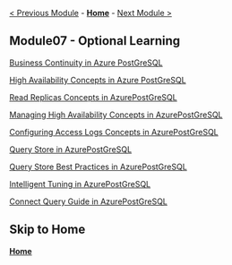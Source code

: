 [< Previous Module](../module02a/secureAzurePG.md) - **[Home](../../README.md)** - [Next Module >](../module01/AzurePG.md)

## Module07 - Optional Learning

[Business Continuity in Azure PostGreSQL](../module03/concepts-business-continuity.md)


[High Availability Concepts in Azure PostGreSQL](../module03/concepts-high-availability.md)


[Read Replicas Concepts in AzurePostGreSQL](../module03/concepts-read-replicas.md)


[Managing High Availability Concepts in AzurePostGreSQL](../module03/how-to-manage-high-availability-portal.md)


[Configuring Access Logs Concepts in AzurePostGreSQL](../module03/howto-configure-and-access-logs.md)


[Query Store in AzurePostGreSQL](../module04/concepts-query-store.md)


[Query Store Best Practices in AzurePostGreSQL](../module04/concepts-query-store-best-practices.md)


[Intelligent Tuning in AzurePostGreSQL](../module04/concepts-intelligent-tuning.md)


[Connect Query Guide in AzurePostGreSQL](../module04/how-to-connect-query-guide.md.md)


## Skip to Home
**[Home](../../README.md)**

